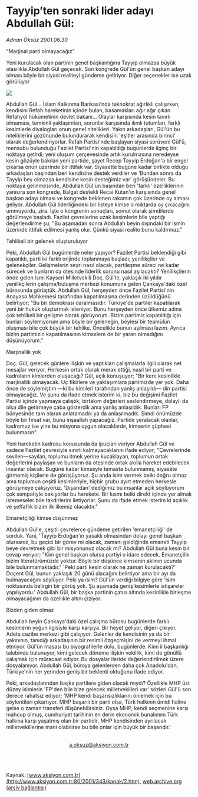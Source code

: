 # Tayyip’ten sonraki lider adayı Abdullah Gül:

*Adnan Öksüz 2001.06.30*

<div>
 <p class="baslik">
  “Marjinal parti olmayacağız”
 </p>
 <p class="spot">
  Yeni kurulacak olan partinin  genel başkanlığına Tayyip  olmazsa büyük olasılıkla  Abdullah Gül geçecek. Son  kongrede Gül'ün genel başkan  adayı olması böyle bir siyasi  realiteyi gündeme getiriyor. Diğer seçenekler ise uzak görülüyor
 </p>
 <p class="metin">
 </p>
 <img border="0" src="/web/20020213233849im_/http://www.aksiyon.com.tr/2001/343/resimler/gül.jpg"/>
 <p class="metin">
  Abdullah Gül... İslam Kalkınma Bankası'nda teknokrat ağırlıklı çalışırken, kendisini Refah hareketinin içinde bulan, basamakları ağır ağır çıkan Refahyol hükümetinin devlet bakanı... Olaylar karşısında kesin tavırlı olmaması, temkinli yaklaşımları, sorunlar karşısında ılımlı tutumları, farklı kesimlerle diyalogları onun genel nitelikleri. Yakın arkadaşları, Gül'ün bu niteliklerini gözönünde bulundurarak kendisini 'eşitler arasında birinci' olarak değerlendiriyorlar. Refah Partisi'nde başlayan siyasi serüveni Gül'ü, mensubu bulunduğu Fazilet Partisi'nin kapatıldığı bugünlerde ilginç bir noktaya getirdi; yeni oluşum çerçevesinde artık kurulmasına neredeyse kesin gözüyle bakılan yeni partide, şayet Recep Tayyip Erdoğan'a bir engel çıkarsa onun üzerinde bir ittifak var. Siyasette bugüne kadar birlikte olduğu arkadaşları başından beri kendisine destek verdiler ve 'Bundan sonra da Tayyip bey olmazsa kendisine kesin desteğimiz var' görüşündeler. Bu noktaya gelinmesinde, Abdullah Gül'ün başından beri 'farklı' özelliklerinin yanısıra son kongrede, Balgat destekli Recai Kutan'ın karşısında genel başkan adayı olması ve kongrede beklenen rakamın çok üzerinde oy alması geliyor. Abdullah Gül liderliğindeki bir listeye kimse o miktarda oy çıkacağını ummuyordu, zira. İşte o kongrenin sonuçları, somut olarak şimdilerde görülmeye başladı. Fazilet çevrelerine uzak kesimlerin bile yaptığı değerlendirme şu; "Bu aşamadan sonra Abdullah beyin dışındaki bir ismin üzerinde ittifak edilmesi yanlış olur. Çünkü siyasi realite bunu kaldırmaz."
 </p>
 <p class="metin">
  Tehlikeli bir gelenek oluşturuluyor
 </p>
 <p class="metin">
  Peki, Abdullah Gül bugünlerde neler yapıyor? Fazilet Partisi beklendiği gibi kapatıldı, parti iki farklı orijinde toplanmaya başladı; yenilikçiler ve gelenekçiler. Gelişmelerin seyri nasıl olacak, partileşme süreci ne kadar sürecek ve bunların da ötesinde liderlik sorunu nasıl aşılacaktı? Yenilikçilerin önde gelen ismi Kayseri Milletvekili Doç. Gül'le, yaklaşık iki yıldır yenilikçilerin çalışma/buluşma merkezi konumuna gelen Çankaya'daki özel bürosunda görüştük. Abdullah Gül, herşeyden önce Fazilet Partisi'nin Anayasa Mahkemesi tarafından kapatılmasına derinden üzüldüğünü belirtiyor; "Bu bir demokrasi daralmasıdır. Türkiye'de partiler kapatılarak yeni bir hukuk oluşturmak isteniyor. Bunu herşeyden önce ülkemiz adına çok tehlikeli bir gelişme olarak görüyorum. Bizim partimiz kapatıldığı için bunları söylemiyorum ama böyle bir geleneğin, böylesi bir teamülün oluşması bile çok büyük bir tehlike. Öncelikle bunun aşılması lazım. Ayrıca bizim partimizin kapatılmasının kimselere de bir yararı olmadığını düşünüyorum."
 </p>
 <p class="metin">
  Marjinallik yok
 </p>
 <p class="metin">
  Doç. Gül, gelecek günlere ilişkin ve yaptıkları çalışmalarla ilgili olarak net mesajlar veriyor. Herkesin ortak olarak merak ettiği, nasıl bir parti ve kadroların kimlerden oluşacağı? Gül, açık konuşuyor; "Bir kere kesinlikle marjinallik olmayacak. Uç fikirlere ve yaklaşımlara partimizde yer yok. Daha önce de söylemiştim —ki bu kimileri tarafından yanlış anlaşıldı— din partisi olmayacağız. Ve şunu da ifade etmek isterim ki, biz bu değişimi Fazilet Partisi içinde yapmaya çalıştık, birtakım değerleri seslendirmeye, dolaylı da olsa dile getirmeye çaba gösterdik ama yanlış anlaşıldık. Bunları FP bünyesinde tam olarak anlatamadık ya da anlaşılmadık. Şimdi önümüzde böyle bir fırsat var, bunu inşaallah yapacağız. Partide yeralacak olanlar, kadromuz ise yine bu misyona uygun olacaklardır, kimsenin şüphesi bulunmasın".
 </p>
 <p class="metin">
  Yeni hareketin kadrosu konusunda da ipuçları veriyor Abdullah Gül ve sadece Fazilet çevresiyle sınırlı kalmayacaklarını ifade ediyor; "Çevrelerinde sevilen—sayılan, toplumu itmek yerine kucaklayan, toplumun ortak değerlerini paylaşan ve bunların da ötesinde ortak akılla hareket edebilecek insanlar olacak. Bugüne kadar kimseyle temasta bulunmamış, siyasete girmemiş kişilerle de görüşüyoruz. Şu anda isim vermek belki doğru olmaz ama toplumun çeşitli kesimleriyle, hiçbir grubu ayırt etmeden herkesle görüşmeye çalışıyoruz. 'Dışarıdan' dediğimiz bu insanlar açık söylüyorum çok sempatiyle bakıyorlar bu harekete. Bir kısmı belki direkt içinde yer almak istemeseler bile takdirlerini iletiyorlar. Şunu da ifade etmek isterim ki açıklık ve şeffaflık bizim ilk ilkemiz olacaktır."
 </p>
 <p class="metin">
  Emanetçiliği kimse düşünmez
 </p>
 <p class="metin">
  Abdullah Gül'e, çeşitli çevrelerce gündeme getirilen 'emanetçiliği' de sorduk. Yani, 'Tayyip Erdoğan'ın yasaklı olmasından dolayı genel başkan olursanız, bu geçici bir görev mi olacak, zamanı geldiğinde emaneti Tayyip beye devretmek gibi bir misyonunuz olacak mı? Abdullah Gül buna kesin bir cevap veriyor; "Kim genel başkan olursa partiyi o idare edecek. Emanetçilik bizim literatürümüzde yoktur. Böyle bir düşünce kimsenin aklının ucunda bile bulunmamaktadır." 'Peki parti kesin olarak ne zaman kurulacaktı?' Doçent Gül, bunun yaklaşık 20 günü alacağını belirtiyor ama bir ayı da bulmayacağını söylüyor. Peki ya isim? Gül'ün verdiği bilgiye göre 'isim noktasında belirgin bir görüş yok. Şu aşamada geniş kesimlerle istişareler yapılıyordu.' Abdullah Gül, bir başka partinin çatısı altında kesinlikle birleşme olmayacağının da özellikle altını çiziyor.
 </p>
 <p class="metin">
  Bizden giden olmaz
 </p>
 <p class="metin">
  Abdullah beyin Çankaya'daki özel çalışma bürosu bugünlerde farklı kesimlerin yoğun ilgisiyle karşı karşıya. Bir heyet geliyor, diğeri çıkıyor. Adeta cazibe merkezi gibi çalışıyor. Gelenler de kendisinin ya da bir yakınının, tanıdığı arkadaşının bir resimli özgeçmişini de vermeyi ihmal etmiyor. Gül'ün masası bu biyografilerle dolu, bugünlerde. Kimi il başkanlığı talebinde bulunuyor, kimi gelecek döneme ilişkin vekillik, kimi de gönüllü çalışmak için müracaat ediyor. Bu dosyalar ileride değerlendirilmek üzere dosyalanıyor. Abdullah Gül, büroya gelenlerden daha çok Anadolu'dan, Türkiye'nin her yerinden geniş bir beklenti olduğunu ifade ediyor.
 </p>
 <p class="metin">
  Peki, arkadaşlarından başka partilere giden olacak mıydı? Özellikle MHP üst düzey isimlerin 'FP'den bile bize gelecek milletvekilleri var' sözleri Gül'ü son derece rahatsız ediyor; 'MHP kendi başarısızlıklarını önlemek için bu söylentileri çıkartıyor. MHP başarılı bir parti olsa, Türk halkının ümidi haline gelse o zaman transferi düşünebilirsiniz. Oysa MHP, kendi seçmenine karşı mahcup olmuş, cumhuriyet tarihinin en derin ekonomik bunalımını Türk halkına karşı yaşatmış olan bir partidir. MHP kendisinden ayrılacak milletvekillerine mani olabilirse bu bile onlar için büyük bir başarıdır.'
 </p>
 <br/>
 <center>
  <a class="anaorta" href="http://web.archive.org/web/20020213233849/mailto:a.oksuz@aksiyon.com.tr">
   a.oksuz@aksiyon.com.tr
  </a>
 </center>
 <br/>
 <br/>
 <br/>
</div>

Kaynak: [www.aksiyon.com.tr](http://www.aksiyon.com.tr:80/2001/343/kapak/2.htm), [web.archive.org (arşiv bağlantısı)](http://web.archive.org/web/20020213233849/http://www.aksiyon.com.tr:80/2001/343/kapak/2.htm)
